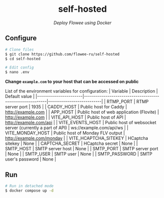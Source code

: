 <div align="center">

# self-hosted
*Deploy Flowee using Docker*

</div>

## Configure
```bash
# Clone files
$ git clone https://github.com/flowee-ru/self-hosted
$ cd self-hosted

# Edit config
$ nano .env
```

**Change `example.com` to your host that can be accessed on public**

List of the environment variables for configuration:
| Variable              | Description                                               | Default value             |
|-----------------------|-----------------------------------------------------------|---------------------------|
| RTMP_PORT             | RTMP server port                                          | 1935                      |
| CADDY_HOST            | Public host for Caddy                                     | http://example.com        |
| APP_HOST              | Public host of web application (Flovite)                  | http://example.com        |
| VITE_API_HOST         | Public host of API                                        | http://example.com/api    |
| VITE_EVENTS_HOST      | Public host of websocket server (currently a part of API) | ws://example.com/api/ws   |
| VITE_MONDAY_HOST      | Public host of Monday FLV output                          | http://example.com/monday |
| VITE_HCAPTCHA_SITEKEY | HCaptcha sitekey                                          | None                      |
| CAPTCHA_SECRET        | HCaptcha secret                                           | None                      |
| SMTP_HOST             | SMTP server host                                          | None                      |
| SMTP_PORT             | SMTP server port                                          | None                      |
| SMTP_USER             | SMTP user                                                 | None                      |
| SMTP_PASSWORD         | SMTP user's password                                      | None                      |

## Run
```bash
# Run in detached mode
$ docker compose up -d
```